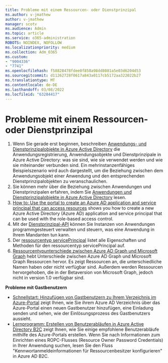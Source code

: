 ```yaml
---
title: Probleme mit einem Ressourcen- oder Dienstprinzipal
ms.author: v-jmathew
author: v-jmathew
manager: scotv
ms.audience: Admin
ms.topic: article
ms.service: o365-administration
ROBOTS: NOINDEX, NOFOLLOW
ms.localizationpriority: medium
ms.collection: Adm_O365
ms.custom:
- "9004336"
- "7741"
ms.openlocfilehash: f58828478fdee0f858a98dd8081a5e03d6204d53
ms.sourcegitcommit: d11262728f0617a843a0117cb5172aa322022b27
ms.translationtype: MT
ms.contentlocale: de-DE
ms.lasthandoff: 03/08/2022
ms.locfileid: "63284417"
---
```

# <a name="issues-with-a-resource-or-service-principal"></a>Probleme mit einem Ressourcen- oder Dienstprinzipal

1. Wenn Sie gerade erst beginnen, beschreiben [Anwendungs- und Dienstprinzipalobjekte in Azure Active Directory](https://docs.microsoft.com/azure/active-directory/develop/app-objects-and-service-principals) die Anwendungsregistrierung, Anwendungsobjekte und Dienstprinzipale in Azure Active Directory: was sie sind, wie sie verwendet werden und wie sie miteinander verbunden sind. Ein mehrinstanzenfähiges Beispielszenario wird auch dargestellt, um die Beziehung zwischen dem Anwendungsobjekt einer Anwendung und den entsprechenden Dienstprinzipalobjekten zu veranschaulichen.
2. Sie können mehr über die Beziehung zwischen Anwendungen und Dienstprinzipalen erfahren, indem Sie [Anwendungen und Dienstprinzipalobjekte in Azure Active Directory](https://docs.microsoft.com/azure/active-directory/develop/app-objects-and-service-principals) lesen.
3. [How to: Use the portal to create an Azure AD application and service principal that can access resources](https://docs.microsoft.com/azure/active-directory/develop/howto-create-service-principal-portal) shows you how to create a new Azure Active Directory (Azure AD) application and service principal that can be used with the role-based access control.
4. Mit der [Dienstprinzipal-API](https://docs.microsoft.com/graph/api/resources/serviceprincipal) können Sie Instanzen von Anwendungen programmgesteuert verwalten und steuern, was eine Anwendung in Ihrem Mandanten tun kann.
5. Der [ressourcentyp servicePrincipal](https://docs.microsoft.com/graph/api/resources/serviceprincipal) listet alle Eigenschaften und Methoden für den ressourcentyp servicePrincipal auf.
6. [Ressourcentypunterschiede zwischen Azure AD Graph und Microsoft Graph](https://docs.microsoft.com/graph/migrate-azure-ad-graph-resource-differences) hebt Unterschiede zwischen Azure AD Graph und Microsoft Graph Ressourcen hervor. Es zeigt Ressourcen an, die unterschiedliche Namen haben oder nicht verfügbar sind. Außerdem werden Ressourcen hervorgehoben, die in der Betaversion von Microsoft Graph, jedoch nicht in version 1.0 verfügbar sind.

**Probleme mit Gastbenutzern**

- [Schnellstart: Hinzufügen von Gastbenutzern zu Ihrem Verzeichnis im Azure-Portal](https://docs.microsoft.com/azure/active-directory/external-identities/b2b-quickstart-add-guest-users-portal#prerequisites) zeigt Ihnen, wie Sie ihrem Azure AD Verzeichnis über das Azure-Portal einen neuen Gastbenutzer hinzufügen, eine Einladung senden und sehen, wie der Einlösungsprozess des Gastbenutzers aussieht.
- [Lernprogramm: Erstellen von Benutzerabläufen in Azure Active Directory B2C](https://docs.microsoft.com/azure/active-directory-b2c/tutorial-create-user-flows) zeigt Ihnen, wie Sie einige empfohlene Benutzerabläufe mithilfe des Azure-Portals erstellen. Wenn Sie nach Informationen zum Einrichten eines ROPC-Flusses (Resource Owner Password Credentials) in Ihrer Anwendung suchen, lesen Sie den Fluss "Kennwortanmeldeinformationen für Ressourcenbesitzer konfigurieren" in Azure AD B2C.
